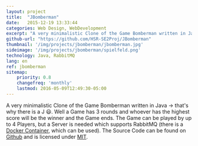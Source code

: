 ```yaml
---
layout: project
title:  "JBomberman"
date:   2015-12-19 13:33:44
categories: Web Design, WebDevelopment
excerpt: "A very minimalistic Clone of the Game Bomberman written in Java"
github-url: "https://github.com/HSR-SE2Proj/JBomberman"
thumbnail: '/img/projects/jbomberman/jbomberman.jpg'
sideimage: '/img/projects/jbomberman/spielfeld.png'
technology: Java, RabbitMQ
lang: en
ref: jbomberman
sitemap:
    priority: 0.8
    changefreq: 'monthly'
    lastmod: 2016-05-09T12:49:30-05:00
---
```



A very minimalistic Clone of the Game Bomberman written in Java -> that's why there is a J :smiley:.
Well a Game has 3 rounds and whoever has the highest score will be the winner and the Game ends.
The Game can be played by up to 4 Players, but a Server is needed which supports RabbitMQ (there is a [Docker Container](https://github.com/silvanadrian/jbomb-docker), which can be used).
The Source Code can be found on [Github](https://github.com/HSR-SE2Proj/JBomberman) and is licensed under [MIT](https://opensource.org/licenses/MIT).

